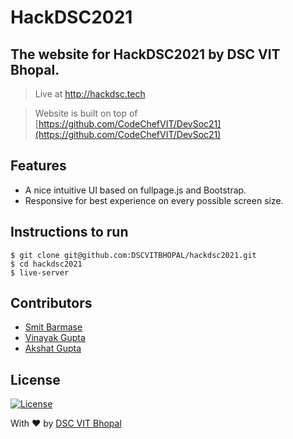 # HackDSC2021

## The website for HackDSC2021 by DSC VIT Bhopal.

> Live at http://hackdsc.tech

> Website is built on top of [https://github.com/CodeChefVIT/DevSoc21](https://github.com/CodeChefVIT/DevSoc21)

## Features

- A nice intuitive UI based on fullpage.js and Bootstrap.
- Responsive for best experience on every possible screen size.

## Instructions to run

```
$ git clone git@github.com:DSCVITBHOPAL/hackdsc2021.git
$ cd hackdsc2021
$ live-server
```

## Contributors

- <a href="https://github.com/smitbarmase">Smit Barmase</a>
- <a href="https://github.com/gvinayakgupta">Vinayak Gupta</a>
- <a href="https://github.com/akshatvg">Akshat Gupta</a>

## License

[![License](http://img.shields.io/:license-mit-blue.svg?style=flat-square)](http://badges.mit-license.org)

With :heart: by <a href="http://www.dscvitbhopal.github.io" target="_blank">DSC VIT Bhopal</a>
